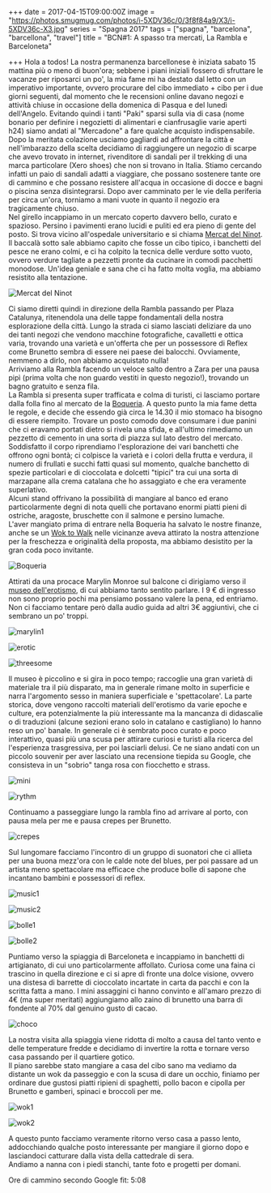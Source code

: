 +++
date = 2017-04-15T09:00:00Z
image = "https://photos.smugmug.com/photos/i-5XDV36c/0/3f8f84a9/X3/i-5XDV36c-X3.jpg"
series = "Spagna 2017"
tags = ["spagna", "barcelona", "barcellona", "travel"]
title = "BCN#1: A spasso tra mercati, La Rambla e Barceloneta"

+++
Hola a todos! La nostra permanenza barcellonese è iniziata sabato 15 mattina più o meno di buon'ora; sebbene i piani iniziali fossero di sfruttare le vacanze per riposarci un po', la mia fame mi ha destato dal letto con un imperativo importante, ovvero procurare del cibo immediato + cibo per i due giorni seguenti, dal momento che le recensioni online davano negozi e attività chiuse in occasione della domenica di Pasqua e del lunedì dell'Angelo. Evitando quindi i tanti "Paki" sparsi sulla via di casa (nome bonario per definire i negozietti di alimentari e cianfrusaglie varie aperti h24) siamo andati al "Mercadone" a fare qualche acquisto indispensabile.  
Dopo la meritata colazione usciamo gagliardi ad affrontare la città e nell'imbarazzo della scelta decidiamo di raggiungere un negozio di scarpe che avevo trovato in internet, rivenditore di sandali per il trekking di una marca particolare (Xero shoes) che non si trovano in Italia. Stiamo cercando infatti un paio di sandali adatti a viaggiare, che possano sostenere tante ore di cammino e che possano resistere all'acqua in occasione di docce e bagni o piscina senza disintegrarsi. Dopo aver camminato per le vie della periferia per circa un'ora, torniamo a mani vuote in quanto il negozio era tragicamente chiuso.  
Nel girello incappiamo in un mercato coperto davvero bello, curato e spazioso. Persino i pavimenti erano lucidi e puliti ed era pieno di gente del posto. Si trova vicino all'ospedale universitario e si chiama [Mercat del Ninot](http://www.mercatdelninot.com).  Il baccalà sotto sale abbiamo capito che fosse un cibo tipico, i banchetti del pesce ne erano colmi, e ci ha colpito la tecnica delle verdure sotto vuoto, ovvero verdure tagliate a pezzetti pronte da cucinare in comodi pacchetti monodose. Un'idea geniale e sana che ci ha fatto molta voglia, ma abbiamo resistito alla tentazione.

![Mercat del Ninot](https://photos.smugmug.com/photos/i-5mHW6hV/0/22fca77b/X3/i-5mHW6hV-X3.jpg)

Ci siamo diretti quindi in direzione della Rambla passando per Plaza Catalunya, ritenendola una delle tappe fondamentali della nostra esplorazione della città. Lungo la strada ci siamo lasciati deliziare da uno dei tanti negozi che vendono macchine fotografiche, cavalletti e ottica varia, trovando una varietà e un'offerta che per un possessore di Reflex come Brunetto sembra di essere nei paese dei balocchi. Ovviamente, nemmeno a dirlo, non abbiamo acquistato nulla!  
Arriviamo alla Rambla facendo un veloce salto dentro a Zara per una pausa pipì (prima volta che non guardo vestiti in questo negozio!), trovando un bagno gratuito e senza fila.  
La Rambla si presenta super trafficata e colma di turisti, ci lasciamo portare dalla folla fino al mercato de la [Boqueria](http://www.boqueria.info/mobile/). A questo punto la mia fame detta le regole, e decide che essendo già circa le 14.30 il mio stomaco ha bisogno di essere riempito. Trovare un posto comodo dove consumare i due panini che ci eravamo portati dietro si rivela una sfida, e all'ultimo rimediamo un pezzetto di cemento in una sorta di piazza sul lato destro del mercato. Soddisfatto il corpo riprendiamo l'esplorazione dei vari banchetti che offrono ogni bontà; ci colpisce la varietà e i colori della frutta e verdura, il numero di frullati e succhi fatti quasi sul momento, qualche banchetto di spezie particolari e di cioccolata e dolcetti "tipici" tra cui una sorta di marzapane alla crema catalana che ho assaggiato e che era veramente superlativo.  
Alcuni stand offrivano la possibilità di mangiare al banco ed erano particolarmente degni di nota quelli che portavano enormi piatti pieni di ostriche, aragoste, bruschette con il salmone e persino lumache.  
L'aver mangiato prima di entrare nella Boqueria ha salvato le nostre finanze, anche se un [Wok to Walk](http://woktowalk.com) nelle vicinanze aveva attirato la nostra attenzione per la freschezza e originalità della proposta, ma abbiamo desistito per la gran coda poco invitante.

![Boqueria](https://photos.smugmug.com/photos/i-rsZVGRw/0/8dd93e4e/X3/i-rsZVGRw-X3.jpg)

Attirati da una procace Marylin Monroe sul balcone ci dirigiamo verso il [museo dell'erotismo](http://www.erotica-museum.com), di cui abbiamo tanto sentito parlare. I 9 € di ingresso non sono proprio pochi ma pensiamo possano valere la pena, ed entriamo. Non ci facciamo tentare però dalla audio guida ad altri 3€ aggiuntivi, che ci sembrano un po' troppi.

![marylin1](https://photos.smugmug.com/photos/i-ggxvTQj/0/9cfac0a8/X2/i-ggxvTQj-X2.jpg)

![erotic](https://photos.smugmug.com/photos/i-zpGSRBs/0/b8ced660/X3/i-zpGSRBs-X3.jpg)

![threesome](https://photos.smugmug.com/photos/i-x5rJS6v/0/b83bf117/X3/i-x5rJS6v-X3.jpg)

Il museo è piccolino e si gira in poco tempo; raccoglie una gran varietà di materiale tra il più disparato, ma in generale rimane molto in superficie e narra l'argomento sesso in maniera superficiale e 'spettacolare'. La parte storica, dove vengono raccolti materiali dell'erotismo da varie epoche e culture, era potenzialmente la più interessante ma la mancanza di didascalie o di traduzioni (alcune sezioni erano solo in catalano e castigliano) lo hanno reso un po' banale. In generale ci è sembrato poco curato e poco  interattivo, quasi più una scusa per attirare curiosi e turisti alla ricerca del l'esperienza trasgressiva, per poi lasciarli delusi. Ce ne siano andati con un piccolo souvenir per aver lasciato una recensione tiepida su Google, che consisteva in un "sobrio" tanga rosa con fiocchetto e strass.

![mini](https://photos.smugmug.com/photos/i-FGPNDkq/0/34e6377c/X2/i-FGPNDkq-X2.jpg)

![rythm](https://photos.smugmug.com/photos/i-qpxfP4c/0/bbc2ab44/X2/i-qpxfP4c-X2.jpg)

Continuamo a passeggiare lungo la rambla fino ad arrivare al porto, con pausa mela per me e pausa crepes per Brunetto.

![crepes](https://photos.smugmug.com/photos/i-qkCcNxH/0/7a6c4bf3/X2/i-qkCcNxH-X2.jpg)

Sul lungomare facciamo l'incontro di un gruppo di suonatori che ci allieta per una buona mezz'ora con le calde note del blues, per poi passare ad un artista meno spettacolare ma efficace che produce bolle di sapone che incantano bambini e possessori di reflex.

![music1](/images/barcellona2017/20170415180450_IMG_3108-01.jpeg)

![music2](/images/barcellona2017/20170415175736_IMG_3099-01.jpeg)

![bolle1](/images/barcellona2017/20170415181210_IMG_3133-01.jpeg)

![bolle2](/images/barcellona2017/20170415181448_IMG_3149-01.jpeg)

Puntiamo verso la spiaggia di Barceloneta e incappiamo in banchetti di artigianato, di cui uno particolarmente affollato. Curiosa come una faina ci trascino in quella direzione e ci si apre di fronte una dolce visione, ovvero una distesa di barrette di cioccolato incartate in carta da pacchi e con la scritta fatta a mano. I mini assaggini ci hanno convinto e all'amaro prezzo di 4€ (ma super meritati) aggiungiamo allo zaino di brunetto una barra di fondente al 70% dal genuino gusto di cacao.

![choco](/images/barcellona2017/IMG_20170418_002502-01.jpeg)

La nostra visita alla spiaggia viene ridotta di molto a causa del tanto vento e delle temperature fredde e decidiamo di invertire la rotta e tornare verso casa passando per il quartiere gotico.  
Il piano sarebbe stato mangiare a casa del cibo sano ma vediamo da distante un wok da passeggio e con la scusa di dare un occhio, finiamo per ordinare due gustosi piatti ripieni di spaghetti, pollo bacon e cipolla per Brunetto e gamberi, spinaci e broccoli per me.

![wok1](/images/barcellona2017/20170415193113_IMG_3169-01.jpeg)

![wok2](/images/barcellona2017/20170415193540_IMG_3172-01.jpeg)

A questo punto facciamo veramente ritorno verso casa a passo lento, addocchiando qualche posto interessante per mangiare il giorno dopo e lasciandoci catturare dalla vista della cattedrale di sera.  
Andiamo a nanna con i piedi stanchi, tante foto e progetti per domani.

Ore di cammino secondo Google fit: 5:08